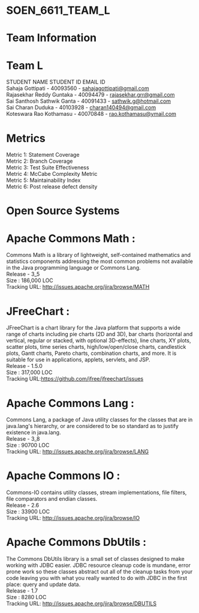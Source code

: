 # SOEN_6611_TEAM_L
                                                                                                            
# Team Information<br>
# Team L <br>

STUDENT NAME                 STUDENT ID         EMAIL ID<br>
Sahaja Gottipati            - 40093560        - sahajagottipati@gmail.com<br>
Rajasekhar Reddy Guntaka    - 40094479        - rajasekhar.grr@gmail.com<br>
Sai Santhosh Sathwik Ganta  - 40091433        - sathwik.g@hotmail.com<br>
Sai Charan Duduka           - 40103928        - charan140494@gmail.com<br>
Koteswara Rao Kothamasu     - 40070848        -  rao.kothamasu@ymail.com<br>


# Metrics<br>
Metric 1: Statement Coverage <br>
Metric 2: Branch Coverage<br>
Metric 3: Test Suite Effectiveness <br>
Metric 4: McCabe Complexity Metric<br>
Metric 5: Maintainability Index<br>
Metric 6: Post release defect density<br>

# Open Source Systems<br>


# Apache Commons Math : <br>
Commons Math is a library of lightweight, self-contained mathematics and statistics components addressing the most common problems not available in the Java programming language or Commons Lang.<br>
Release - 3_5<br>
Size : 186,000 LOC<br>
Tracking URL: http://issues.apache.org/jira/browse/MATH<br>

# JFreeChart :<br>
JFreeChart is a chart library for the Java platform that supports a wide range of charts including pie charts (2D and 3D), bar charts (horizontal and vertical, regular or stacked, with optional 3D-effects), line charts, XY plots, scatter plots, time series charts, high/low/open/close charts, candlestick plots, Gantt charts, Pareto charts, combination charts, and more. It is suitable for use in applications, applets, servlets, and JSP.<br>
Release - 1.5.0<br>
Size : 317,000 LOC <br>
Tracking URL:https://github.com/jfree/jfreechart/issues<br>

# Apache Commons Lang :<br>
Commons Lang, a package of Java utility classes for the classes that are in java.lang's hierarchy, or are considered to be so standard as to justify existence in java.lang.<br>
Release - 3_8<br>
Size : 90700 LOC<br>
Tracking URL: http://issues.apache.org/jira/browse/LANG<br>

# Apache Commons IO :<br>
Commons-IO contains utility classes, stream implementations, file filters, file comparators and endian classes.<br>
Release - 2.6<br>
Size : 33900 LOC<br>
Tracking URL:  http://issues.apache.org/jira/browse/IO<br>

# Apache Commons DbUtils :<br>
The Commons DbUtils library is a small set of classes designed to make working with JDBC easier. JDBC resource cleanup code is mundane, error prone work so these classes abstract out all of the cleanup tasks from your code leaving you with what you really wanted to do with JDBC in the first place: query and update data.<br>
Release - 1.7<br>
Size : 8280 LOC<br>
Tracking URL:  http://issues.apache.org/jira/browse/DBUTILS<br>

